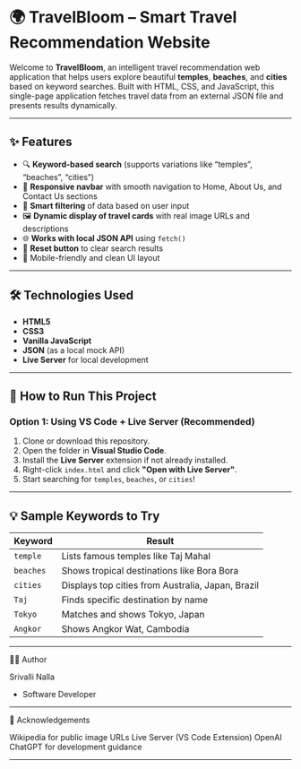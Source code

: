 # 🌍 TravelBloom – Smart Travel Recommendation Website

Welcome to **TravelBloom**, an intelligent travel recommendation web application that helps users explore beautiful **temples**, **beaches**, and **cities** based on keyword searches. Built with HTML, CSS, and JavaScript, this single-page application fetches travel data from an external JSON file and presents results dynamically.

---

## ✨ Features

- 🔍 **Keyword-based search** (supports variations like “temples”, “beaches”, “cities”)
- 🧭 **Responsive navbar** with smooth navigation to Home, About Us, and Contact Us sections
- 🧠 **Smart filtering** of data based on user input
- 🖼️ **Dynamic display of travel cards** with real image URLs and descriptions
- 🌐 **Works with local JSON API** using `fetch()`
- 🧹 **Reset button** to clear search results
- 📱 Mobile-friendly and clean UI layout

---

## 🛠️ Technologies Used

- **HTML5**
- **CSS3**
- **Vanilla JavaScript**
- **JSON** (as a local mock API)
- **Live Server** for local development

---

## 🚀 How to Run This Project

### Option 1: Using VS Code + Live Server (Recommended)

1. Clone or download this repository.
2. Open the folder in **Visual Studio Code**.
3. Install the **Live Server** extension if not already installed.
4. Right-click `index.html` and click **"Open with Live Server"**.
5. Start searching for `temples`, `beaches`, or `cities`!

---

## 💡 Sample Keywords to Try

| Keyword  | Result                                  |
|----------|------------------------------------------|
| `temple` | Lists famous temples like Taj Mahal      |
| `beaches`| Shows tropical destinations like Bora Bora |
| `cities` | Displays top cities from Australia, Japan, Brazil |
| `Taj`    | Finds specific destination by name       |
| `Tokyo`  | Matches and shows Tokyo, Japan           |
| `Angkor` | Shows Angkor Wat, Cambodia               |

---

👩‍💻 Author

 Srivalli Nalla
- Software Developer

---

🙏 Acknowledgements

Wikipedia for public image URLs
Live Server (VS Code Extension)
OpenAI ChatGPT for development guidance

---
